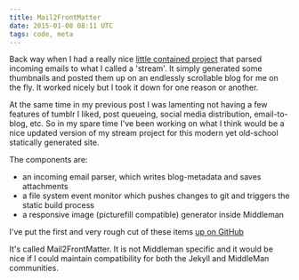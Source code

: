 ```yaml
---
title: Mail2FrontMatter
date: 2015-01-08 08:11 UTC
tags: code, meta
---
```


Back way when I had a really nice [little contained project](https://github.com/kshahkshah/Stream) that parsed incoming emails to what I called a 'stream'. It simply generated some thumbnails and posted them up on an endlessly scrollable blog for me on the fly. It worked nicely but I took it down for one reason or another.

At the same time in my previous post I was lamenting not having a few features of tumblr I liked, post queueing, social media distribution, email-to-blog, etc. So in my spare time I've been working on what I think would be a nice updated version of my stream project for this modern yet old-school statically generated site.

The components are:

* an incoming email parser, which writes blog-metadata and saves attachments
* a file system event monitor which pushes changes to git and triggers the static build process
* a responsive image (picturefill compatible) generator inside Middleman

I've put the first and very rough cut of these items [up on GitHub]([https://github.com/kshahkshah/Mail2FrontMatter])

It's called Mail2FrontMatter. It is not Middleman specific and it would be nice if I could maintain compatibility for both the Jekyll and MiddleMan communities.
